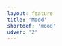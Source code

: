 ```yaml
---
layout: feature
title: 'Mood'
shortdef: 'mood'
udver: '2'
---
```

<!-- Interlanguage links updated Čt lis 12 09:43:03 CET 2020 -->
